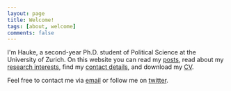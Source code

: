 ```yaml
---
layout: page
title: Welcome!
tags: [about, welcome]
comments: false
---
```

    
I'm Hauke, a second-year Ph.D. student of Political Science at the University of Zurich.
On this website you can read my <a href="{{ site.url }}/posts/">posts</a>, read about my <a href="{{ site.url }}/research/">research interests</a>, find my <a href="{{ site.url }}/">contact details</a>, and download my <a href="{{ site.url }}/cv/">CV</a>.

Feel free to contact me via <a href="mailto:{{ site.email }}" target="_blank" rel="noopener noreferrer">email</a> or follow me on <a href="http://twitter.com/{{ site.tw }}" target="_blank" rel="noopener noreferrer">twitter</a>.